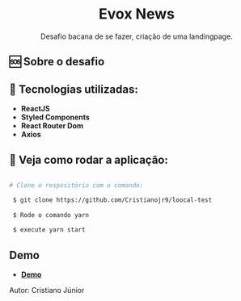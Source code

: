 <h1 align="center">
Evox News
</h1> 

<p align="center">
  Desafio bacana de se fazer, criação de uma landingpage.
</p>

🆘 Sobre o desafio
------------------
:wrench: Tecnologias utilizadas:
----------------------

- **ReactJS**
- **Styled Components**
- **React Router Dom**
- **Axios**

## :pushpin: Veja como rodar a aplicação:

```bash

# Clone o respositório com o comando:

 $ git clone https://github.com/Cristianojr9/loocal-test
  
 $ Rode o comando yarn 
 
 $ execute yarn start
  ```


## Demo

- [**Demo**](https://loocalteste.netlify.app/)

Autor: Cristiano Júnior

